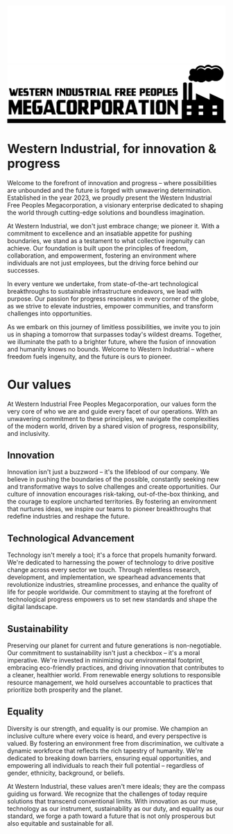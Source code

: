![Logo](/profile/logo-w.png#gh-dark-mode-only)
![Logo](/profile/logo.png#gh-light-mode-only)
# Western Industrial, for innovation & progress
Welcome to the forefront of innovation and progress – where possibilities are unbounded and the future is forged with unwavering determination. Established in the year 2023, we proudly present the Western Industrial Free Peoples Megacorporation, a visionary enterprise dedicated to shaping the world through cutting-edge solutions and boundless imagination.

At Western Industrial, we don't just embrace change; we pioneer it. With a commitment to excellence and an insatiable appetite for pushing boundaries, we stand as a testament to what collective ingenuity can achieve. Our foundation is built upon the principles of freedom, collaboration, and empowerment, fostering an environment where individuals are not just employees, but the driving force behind our successes.

In every venture we undertake, from state-of-the-art technological breakthroughs to sustainable infrastructure endeavors, we lead with purpose. Our passion for progress resonates in every corner of the globe, as we strive to elevate industries, empower communities, and transform challenges into opportunities.

As we embark on this journey of limitless possibilities, we invite you to join us in shaping a tomorrow that surpasses today's wildest dreams. Together, we illuminate the path to a brighter future, where the fusion of innovation and humanity knows no bounds. Welcome to Western Industrial – where freedom fuels ingenuity, and the future is ours to pioneer.

# Our values
At Western Industrial Free Peoples Megacorporation, our values form the very core of who we are and guide every facet of our operations. With an unwavering commitment to these principles, we navigate the complexities of the modern world, driven by a shared vision of progress, responsibility, and inclusivity.

## Innovation
Innovation isn't just a buzzword – it's the lifeblood of our company. We believe in pushing the boundaries of the possible, constantly seeking new and transformative ways to solve challenges and create opportunities. Our culture of innovation encourages risk-taking, out-of-the-box thinking, and the courage to explore uncharted territories. By fostering an environment that nurtures ideas, we inspire our teams to pioneer breakthroughs that redefine industries and reshape the future.

## Technological Advancement
Technology isn't merely a tool; it's a force that propels humanity forward. We're dedicated to harnessing the power of technology to drive positive change across every sector we touch. Through relentless research, development, and implementation, we spearhead advancements that revolutionize industries, streamline processes, and enhance the quality of life for people worldwide. Our commitment to staying at the forefront of technological progress empowers us to set new standards and shape the digital landscape.

## Sustainability
Preserving our planet for current and future generations is non-negotiable. Our commitment to sustainability isn't just a checkbox – it's a moral imperative. We're invested in minimizing our environmental footprint, embracing eco-friendly practices, and driving innovation that contributes to a cleaner, healthier world. From renewable energy solutions to responsible resource management, we hold ourselves accountable to practices that prioritize both prosperity and the planet.

## Equality
Diversity is our strength, and equality is our promise. We champion an inclusive culture where every voice is heard, and every perspective is valued. By fostering an environment free from discrimination, we cultivate a dynamic workforce that reflects the rich tapestry of humanity. We're dedicated to breaking down barriers, ensuring equal opportunities, and empowering all individuals to reach their full potential – regardless of gender, ethnicity, background, or beliefs.

At Western Industrial, these values aren't mere ideals; they are the compass guiding us forward. We recognize that the challenges of today require solutions that transcend conventional limits. With innovation as our muse, technology as our instrument, sustainability as our duty, and equality as our standard, we forge a path toward a future that is not only prosperous but also equitable and sustainable for all.
<!--

**Here are some ideas to get you started:**

ligma
-->
